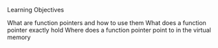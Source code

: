 Learning Objectives

What are function pointers and how to use them What does a function pointer exactly hold Where does a function pointer point to in the virtual memory

